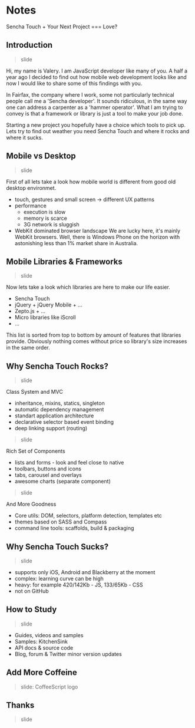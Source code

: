 # Notes

Sencha Touch + Your Next Project === Love?

## Introduction

> slide

Hi, my name is Valery. 
I am JavaScript developer like many of you.
A half a year ago I decided to find out how mobile web development looks like
and now I would like to share some of this findings with you.

In Fairfax, the company where I work,
some not particularly technical people call me a 'Sencha developer'.
It sounds ridiculous, in the same way one can address a carpenter as a 'hammer operator'.
What I am trying to convey is that a framework or library
is just a tool to make your job done.

Starting a new project you hopefully have a choice which tools to pick up.
Lets try to find out weather you need Sencha Touch and where it rocks and where it sucks.

## Mobile vs Desktop

> slide

First of all lets take a look how mobile world is different
from good old desktop environmet.

* touch, gestures and small screen -> different UX patterns
* performance
  * execution is slow
  * memory is scarce
  * 3G network is sluggish
* WebKit dominated browser landscape
  We are lucky here, it's mainly WebKit browsers.
  Well, there is Windows Phone on the horizon
  with astonishing less than 1% market share in Australia.

## Mobile Libraries & Frameworks

> slide

Now lets take a look which libraries are here to make our life easier.

* Sencha Touch
* jQuery + jQuery Mobile + ...
* Zepto.js + ...
* Micro libraries like iScroll
* ...

This list is sorted from top to bottom by amount of features that libraries provide.
Obviously nothing comes without price so library's size increases in the same order.

##  Why Sencha Touch Rocks?

> slide

Class System and MVC

  * inheritance, mixins, statics, singleton
  * automatic dependency management
  * standart application architecture
  * declarative selector based event binding
  * deep linking support (routing)

> slide

Rich Set of Components

  * lists and forms - look and feel close to native
  * toolbars, buttons and icons
  * tabs, carousel and overlays
  * awesome charts (separate component)

> slide

And More Goodness

* Core utils: DOM, selectors, platform detection, templates etc
* themes based on SASS and Compass
* command line tools: scaffolds, build & packaging

## Why Sencha Touch Sucks?

> slide

* supports only iOS, Android and Blackberry at the moment
* complex: learning curve can be high
* heavy: for example 420/142Kb - JS, 133/65Kb - CSS
* not on GitHub

## How to Study

> slide

* Guides, videos and samples
* Samples: KitchenSink
* API docs & source code
* Blog, forum & Twitter
  minor version updates

## Add More Coffeine

> slide: CoffeeScript logo

## Thanks

> slide
